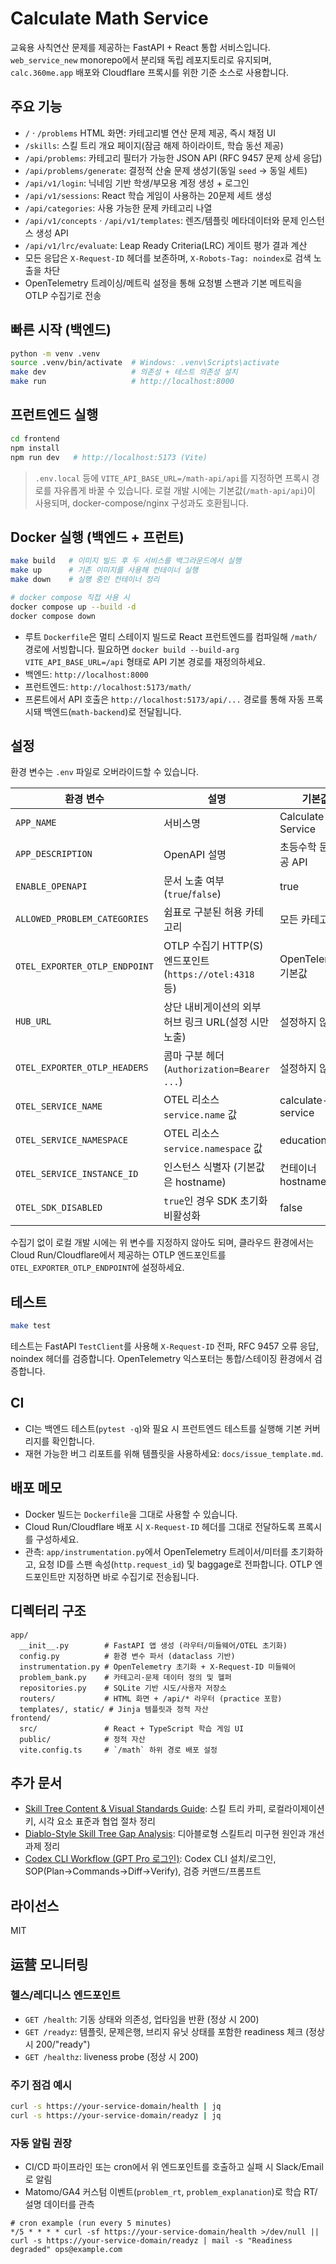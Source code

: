 # Calculate Math Service

교육용 사칙연산 문제를 제공하는 FastAPI + React 통합 서비스입니다. `web_service_new` monorepo에서 분리돼 독립 레포지토리로 유지되며, `calc.360me.app` 배포와 Cloudflare 프록시를 위한 기준 소스로 사용합니다.

## 주요 기능
- `/` · `/problems` HTML 화면: 카테고리별 연산 문제 제공, 즉시 채점 UI
- `/skills`: 스킬 트리 개요 페이지(잠금 해제 하이라이트, 학습 동선 제공)
- `/api/problems`: 카테고리 필터가 가능한 JSON API (RFC 9457 문제 상세 응답)
- `/api/problems/generate`: 결정적 산술 문제 생성기(동일 `seed` → 동일 세트)
- `/api/v1/login`: 닉네임 기반 학생/부모용 계정 생성 + 로그인
- `/api/v1/sessions`: React 학습 게임이 사용하는 20문제 세트 생성
- `/api/categories`: 사용 가능한 문제 카테고리 나열
- `/api/v1/concepts` · `/api/v1/templates`: 렌즈/템플릿 메타데이터와 문제 인스턴스 생성 API
- `/api/v1/lrc/evaluate`: Leap Ready Criteria(LRC) 게이트 평가 결과 계산
- 모든 응답은 `X-Request-ID` 헤더를 보존하며, `X-Robots-Tag: noindex`로 검색 노출을 차단
- OpenTelemetry 트레이싱/메트릭 설정을 통해 요청별 스팬과 기본 메트릭을 OTLP 수집기로 전송

## 빠른 시작 (백엔드)
```bash
python -m venv .venv
source .venv/bin/activate  # Windows: .venv\Scripts\activate
make dev                   # 의존성 + 테스트 의존성 설치
make run                   # http://localhost:8000
```

## 프런트엔드 실행
```bash
cd frontend
npm install
npm run dev   # http://localhost:5173 (Vite)
```

> `.env.local` 등에 `VITE_API_BASE_URL=/math-api/api`를 지정하면 프록시 경로를 자유롭게 바꿀 수 있습니다. 로컬 개발 시에는 기본값(`/math-api/api`)이 사용되며, docker-compose/nginx 구성과도 호환됩니다.

## Docker 실행 (백엔드 + 프런트)
```bash
make build   # 이미지 빌드 후 두 서비스를 백그라운드에서 실행
make up      # 기존 이미지를 사용해 컨테이너 실행
make down    # 실행 중인 컨테이너 정리

# docker compose 직접 사용 시
docker compose up --build -d
docker compose down
```

- 루트 `Dockerfile`은 멀티 스테이지 빌드로 React 프런트엔드를 컴파일해 `/math/` 경로에 서빙합니다. 필요하면 `docker build --build-arg VITE_API_BASE_URL=/api` 형태로 API 기본 경로를 재정의하세요.
- 백엔드: `http://localhost:8000`
- 프런트엔드: `http://localhost:5173/math/`
- 프론트에서 API 호출은 `http://localhost:5173/api/...` 경로를 통해 자동 프록시돼 백엔드(`math-backend`)로 전달됩니다.

## 설정
환경 변수는 `.env` 파일로 오버라이드할 수 있습니다.

| 환경 변수 | 설명 | 기본값 |
|-----------|------|--------|
| `APP_NAME` | 서비스명 | Calculate Service |
| `APP_DESCRIPTION` | OpenAPI 설명 | 초등수학 문제 제공 API |
| `ENABLE_OPENAPI` | 문서 노출 여부 (`true`/`false`) | true |
| `ALLOWED_PROBLEM_CATEGORIES` | 쉼표로 구분된 허용 카테고리 | 모든 카테고리 |
| `OTEL_EXPORTER_OTLP_ENDPOINT` | OTLP 수집기 HTTP(S) 엔드포인트 (`https://otel:4318` 등) | OpenTelemetry 기본값 |
| `HUB_URL` | 상단 내비게이션의 외부 허브 링크 URL(설정 시만 노출) | 설정하지 않음 |
| `OTEL_EXPORTER_OTLP_HEADERS` | 콤마 구분 헤더 (`Authorization=Bearer ...`) | 설정하지 않음 |
| `OTEL_SERVICE_NAME` | OTEL 리소스 `service.name` 값 | calculate-service |
| `OTEL_SERVICE_NAMESPACE` | OTEL 리소스 `service.namespace` 값 | education |
| `OTEL_SERVICE_INSTANCE_ID` | 인스턴스 식별자 (기본값은 hostname) | 컨테이너 hostname |
| `OTEL_SDK_DISABLED` | `true`인 경우 SDK 초기화 비활성화 | false |

수집기 없이 로컬 개발 시에는 위 변수를 지정하지 않아도 되며, 클라우드 환경에서는 Cloud Run/Cloudflare에서 제공하는 OTLP 엔드포인트를 `OTEL_EXPORTER_OTLP_ENDPOINT`에 설정하세요.

## 테스트
```bash
make test
```
테스트는 FastAPI `TestClient`를 사용해 `X-Request-ID` 전파, RFC 9457 오류 응답, noindex 헤더를 검증합니다. OpenTelemetry 익스포터는 통합/스테이징 환경에서 검증합니다.

## CI
- CI는 백엔드 테스트(`pytest -q`)와 필요 시 프런트엔드 테스트를 실행해 기본 커버리지를 확인합니다.
- 재현 가능한 버그 리포트를 위해 템플릿을 사용하세요: `docs/issue_template.md`.

## 배포 메모
- Docker 빌드는 `Dockerfile`을 그대로 사용할 수 있습니다.
- Cloud Run/Cloudflare 배포 시 `X-Request-ID` 헤더를 그대로 전달하도록 프록시를 구성하세요.
- 관측: `app/instrumentation.py`에서 OpenTelemetry 트레이서/미터를 초기화하고, 요청 ID를 스팬 속성(`http.request_id`) 및 baggage로 전파합니다. OTLP 엔드포인트만 지정하면 바로 수집기로 전송됩니다.

## 디렉터리 구조
```
app/
  __init__.py        # FastAPI 앱 생성 (라우터/미들웨어/OTEL 초기화)
  config.py          # 환경 변수 파서 (dataclass 기반)
  instrumentation.py # OpenTelemetry 초기화 + X-Request-ID 미들웨어
  problem_bank.py    # 카테고리·문제 데이터 정의 및 헬퍼
  repositories.py    # SQLite 기반 시도/사용자 저장소
  routers/           # HTML 화면 + /api/* 라우터 (practice 포함)
  templates/, static/ # Jinja 템플릿과 정적 자산
frontend/
  src/               # React + TypeScript 학습 게임 UI
  public/            # 정적 자산
  vite.config.ts     # `/math` 하위 경로 배포 설정
```

## 추가 문서
- [Skill Tree Content & Visual Standards Guide](docs/skill_tree_content_guide.md): 스킬 트리 카피, 로컬라이제이션 키, 시각 요소 표준과 협업 절차 정리
- [Diablo-Style Skill Tree Gap Analysis](docs/skill_tree_diablo_gap_analysis.md): 디아블로형 스킬트리 미구현 원인과 개선 과제 정리
- [Codex CLI Workflow (GPT Pro 로그인)](docs/codex_workflow.md): Codex CLI 설치/로그인, SOP(Plan→Commands→Diff→Verify), 검증 커맨드/프롬프트

## 라이선스
MIT

## 运营 모니터링

### 헬스/레디니스 엔드포인트
- `GET /health`: 기동 상태와 의존성, 업타임을 반환 (정상 시 200)
- `GET /readyz`: 템플릿, 문제은행, 브리지 유닛 상태를 포함한 readiness 체크 (정상 시 200/"ready")
- `GET /healthz`: liveness probe (정상 시 200)

### 주기 점검 예시
```bash
curl -s https://your-service-domain/health | jq
curl -s https://your-service-domain/readyz | jq
```

### 자동 알림 권장
- CI/CD 파이프라인 또는 cron에서 위 엔드포인트를 호출하고 실패 시 Slack/Email로 알림
- Matomo/GA4 커스텀 이벤트(`problem_rt`, `problem_explanation`)로 학습 RT/설명 데이터를 관측

```
# cron example (run every 5 minutes)
*/5 * * * * curl -sf https://your-service-domain/health >/dev/null || curl -s https://your-service-domain/readyz | mail -s "Readiness degraded" ops@example.com
```

